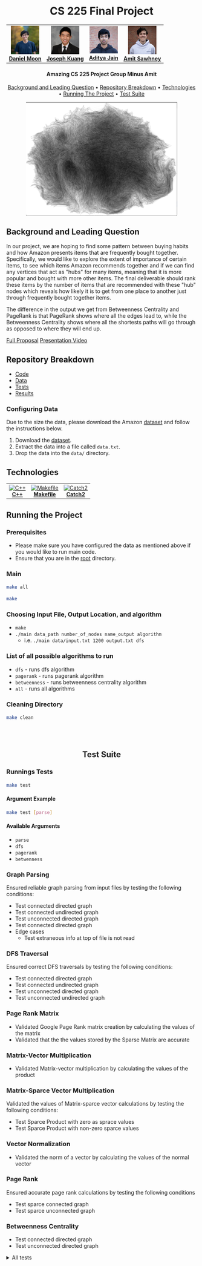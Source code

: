 <h1 align="center">
  CS 225 Final Project
  </br>
</h1>

<table align="center">
  <tr>
    <td align="center"><a href="https://www.linkedin.com/in/daniel-moon1/"><img src="./photos/daniel-moon.jpg" width="75px;" alt="Daniel Moon"/><br /><b>Daniel Moon</b></a><br /></td>
    <td align="center"><a href="https://www.linkedin.com/in/joseph-kuang-6bb55b1ba/"><img src="./photos/joseph-kuang.jpg" width="75px;" height="75px;" alt="Joseph Kuang"/><br /><b>Joseph Kuang</b></a><br /></td>
    <td align="center"><a href="https://github.com/ajain1921"><img src="./photos/aditya-jain.jpg" width="75px;" alt="Aditya Jain"/><br /><b>Aditya Jain</b></a><br /></td>
    <td align="center"><a href="https://www.linkedin.com/in/amit-m-sawhney/"><img src="./photos/amit-sawhney.jpg" width="75px;" height="75px;" alt="Amit Sawhney"/><br /><b>Amit Sawhney</b></a><br /></td>
    </tr>
</table>

<h4 align="center">Amazing CS 225 Project Group Minus Amit</h4>

<p align="center">
  <a href="#background-and-leading-question">Background and Leading Question</a> •
  <a href="#repository-breakdown">Repository Breakdown</a> •
  <a href="#technologies">Technologies</a> •
  <a href="#running-the-project">Running The Project</a> •
  <a href="#test-suite">Test Suite</a>
</p>

<div align="center">
  <img width="400px" height="300px" align="center" src="./photos/cloud_data.jpg" />
</div>

## Background and Leading Question

In our project, we are hoping to find some pattern between buying habits and how Amazon presents items that are frequently bought together. Specifically, we would like to explore the extent of importance of certain items, to see which items Amazon recommends together and if we can find any vertices that act as "hubs" for many items, meaning that it is more popular and bought with more other items. The final deliverable should rank these items by the number of items that are recommended with these "hub" nodes which reveals how likely it is to get from one place to another just through frequently bought together items.

The difference in the output we get from Betweenness Centrality and PageRank is that PageRank shows where all the edges lead to, while the Betweenness Centrality shows where all the shortests paths will go through as opposed to where they will end up.

[Full Proposal](https://github-dev.cs.illinois.edu/cs225-fa21/dm32-sawhney4-adityaj5-jjkuang2/blob/main/teamdocs/final_project_proposal.md)
[Presentation Video](https://drive.google.com/file/d/1xwQN-el2-lN46PHbVswfz4erAs90USGh/view?usp=sharing)

## Repository Breakdown

- [Code](https://github-dev.cs.illinois.edu/cs225-fa21/dm32-sawhney4-adityaj5-jjkuang2/tree/main/src)
- [Data](https://github-dev.cs.illinois.edu/cs225-fa21/dm32-sawhney4-adityaj5-jjkuang2/tree/main/data)
- [Tests](https://github-dev.cs.illinois.edu/cs225-fa21/dm32-sawhney4-adityaj5-jjkuang2/tree/main/tests)
- [Results](https://github-dev.cs.illinois.edu/cs225-fa21/dm32-sawhney4-adityaj5-jjkuang2/tree/main/results)

### Configuring Data

Due to the size the data, please download the Amazon [dataset](http://snap.stanford.edu/data/amazon0302.html) and follow the instructions below.

1. Download the [dataset](http://snap.stanford.edu/data/amazon0302.html).
2. Extract the data into a file called `data.txt`. 
3. Drop the data into the `data/` directory.  

## Technologies

<table align="center">
  <tr>
    <td align="center"><a href="https://en.cppreference.com/w/"><img src="https://upload.wikimedia.org/wikipedia/commons/thumb/1/18/ISO_C%2B%2B_Logo.svg/1822px-ISO_C%2B%2B_Logo.svg.png" width="75px;" alt="C++"/><br /><b>C++</b></a></td>
    <td align="center"><a href="https://www.gnu.org/software/make/manual/make.html"><img src="https://www.iconattitude.com/icons/open_icon_library/crystal-style/png/256/text-x-makefile.png" width="75px;" height="85px;" alt="Makefile"/><br /><b>Makefile</b></a></td>
    <td align="center"><a href="https://github.com/catchorg/Catch2"><img src="https://raw.githubusercontent.com/catchorg/Catch2/devel/data/artwork/catch2-logo-small.png?sanitize=false" width="150px;" height="85px" alt="Catch2"/><br /><b>Catch2</b></a></td>
    </tr>
</table>

## Running the Project

### Prerequisites

- Please make sure you have configured the data as mentioned above if you would like to run main code.
- Ensure that you are in the [root](https://github-dev.cs.illinois.edu/cs225-fa21/dm32-sawhney4-adityaj5-jjkuang2) directory. 

### Main 

```bash
make all
```

```bash
make
```

### Choosing Input File, Output Location, and algorithm
- `make`
- `./main data_path number_of_nodes name_output algorithm`
    - i.e. `./main data/input.txt 1200 output.txt dfs`

### List of all possible algorithms to run
- `dfs` - runs dfs algorithm
- `pagerank` - runs pagerank algorithm
- `betweenness` - runs betweenness centrality algorithm
- `all` - runs all algorithms

### Cleaning Directory

```bash
make clean
```
<br />
<br />
<h2 id="test-suite" align="center">Test Suite</h2>

### Runnings Tests

```bash
make test
```

#### Argument Example
```bash
make test [parse]
```
#### Available Arguments
- `parse`
- `dfs`
- `pagerank`
- `betwenness`

### Graph Parsing

Ensured reliable graph parsing from input files by testing the following conditions:
- Test connected directed graph
- Test connected undirected graph
- Test unconnected directed graph
- Test connected directed graph
- Edge cases
  -  Test extraneous info at top of file is not read

### DFS Traversal
Ensured correct DFS traversals by testing the following conditions:
- Test connected directed graph
- Test connected undirected graph
- Test unconnected directed graph
- Test unconnected undirected graph

### Page Rank Matrix
- Validated Google Page Rank matrix creation by calculating the values of the matrix
- Validated that the the values stored by the Sparse Matrix are accurate

### Matrix-Vector Multiplication 
- Validated Matrix-vector multiplication by calculating the values of the product

### Matrix-Sparce Vector Multiplication
Validated the values of Matrix-sparce vector calculations by testing the following conditions:
- Test Sparce Product with zero as sprace values
- Test Sparce Product with non-zero sparce values

### Vector Normalization
- Validated the norm of a vector by calculating the values of the normal vector

### Page Rank
Ensured accurate page rank calculations by testing the following conditions
- Test sparce connected graph
- Test sparce unconnected graph 

### Betweenness Centrality
- Test connected directed graph
- Test unconnected directed graph

<details>
  <summary>All tests</summary>
  
<code>Parse Nodes - Connected Directed Graph</code><br />
<code>Parse Nodes - Don't Read Complete File</code><br />
<code>Parse Nodes - Connected Undirected Graph</code><br />
<code>Parse Nodes - Multiple Components Directed Graph</code><br />
<code>Parse Nodes - Multiple Components Undirected Graph</code><br />
<code>DFS Traversal - Connected Directed Graph</code><br />
<code>DFS Traversals - Connected Undirected Graph</code><br />
<code>DFS Traversal - Multiple Components Directed Graph</code><br />
<code>DFS Traversal - Multiple Components Undirected Graph</code><br />
<code>Create Google Page Rank Matrix</code><br />
<code>Matrix Vector Multiplication</code><br />
<code>Sparse Matrix Vector Multiplication</code><br />
<code>Sparse Matrix Vector Multiplication with NonZero Sparse Values</code><br />
<code>2-Norm of Vector</code><br />
<code>Page Rank - Connected Graph</code><br />
<code>Page Rank - Multiple Components Graph</code><br />
<code>Betweenness Centrality - Directed One Component </code> <br/>
<code>Betweenness Centrality - Directed Multiple Components Graph </code> <br/>
</details>
